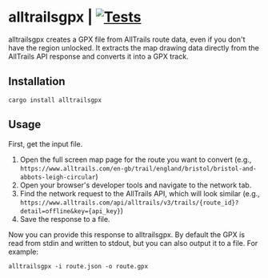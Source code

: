 # alltrailsgpx | [![Tests](https://img.shields.io/github/actions/workflow/status/cdown/alltrailsgpx/ci.yml?branch=master)](https://github.com/cdown/alltrailsgpx/actions?query=branch%3Amaster)

alltrailsgpx creates a GPX file from AllTrails route data, even if you don't
have the region unlocked. It extracts the map drawing data directly from the
AllTrails API response and converts it into a GPX track.

## Installation

    cargo install alltrailsgpx

## Usage

First, get the input file.

1. Open the full screen map page for the route you want to convert (e.g., `https://www.alltrails.com/en-gb/trail/england/bristol/bristol-and-abbots-leigh-circular`)
2. Open your browser's developer tools and navigate to the network tab.
3. Find the network request to the AllTrails API, which will look similar (e.g., `https://www.alltrails.com/api/alltrails/v3/trails/{route_id}?detail=offline&key={api_key}`)
4. Save the response to a file.

Now you can provide this response to alltrailsgpx. By default the GPX is read
from stdin and written to stdout, but you can also output it to a file. For
example:

    alltrailsgpx -i route.json -o route.gpx
